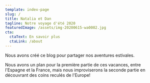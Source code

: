 ```yaml
---
template: index-page
slug: /
title: Natalia et Dan
tagline: Notre voyage d'été 2020
featuredImage: /assets/img-20200615-wa0002.jpg
cta:
  ctaText: En savoir plus
  ctaLink: /about
---
```

Nous avons créé ce blog pour partager nos aventures estivales.

Nous avons un plan pour la première partie de ces vacances, entre l'Espagne et la France, mais nous improviserons la seconde partie en découvrant des coins reculés de l'Europe!